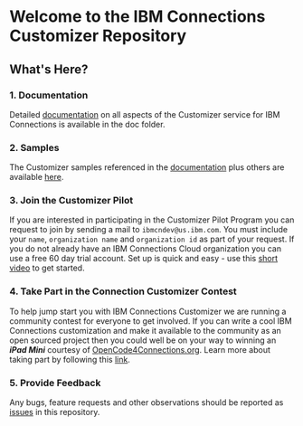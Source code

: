 # Welcome to the IBM Connections Customizer Repository 

## What's Here?
### 1. Documentation
Detailed [documentation][1] on all aspects of the Customizer service for IBM Connections is available in the doc folder. 

### 2. Samples
The Customizer samples referenced in the [documentation][1] plus others are available [here][2].

### 3. Join the Customizer Pilot 
If you are interested in participating in the Customizer Pilot Program you can request to join by sending a mail to `ibmcndev@us.ibm.com`. You must include your `name`, `organization name` and `organization id` as part of your request. If you do not already have an IBM Connections Cloud organization you can use a free 60 day trial account. Set up is quick and easy - use this [short video][4] to get started.

### 4. Take Part in the Connection Customizer Contest
To help jump start you with IBM Connections Customizer we are running a community contest for everyone to get involved. If you can write a cool IBM Connections customization and make it available to the community as an open sourced project then you could well be on your way to winning an ***iPad Mini*** courtesy of [OpenCode4Connections.org][5]. Learn more about taking part by following this [link][6].

### 5. Provide Feedback
Any bugs, feature requests and other observations should be reported as [issues][3] in this repository. 

[1]: https://github.com/ibmcnxdev/customizer/blob/master/docs/IBMConnectionsCustomizer.pdf
[2]: https://github.com/ibmcnxdev/customizer/tree/master/samples
[3]: https://github.com/ibmcnxdev/customizer/issues
[4]: https://opencode4connections.org/oc4c/customizer.xsp?key=ccc-episode2
[5]: http://opencode4connections.org/
[6]: http://opencode4connections.org/
